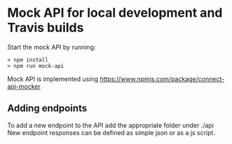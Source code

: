 # Mock API for local development and Travis builds
Start the mock API by running:
```
> npm install
> npm run mock-api
```

Mock API is implemented using https://www.npmjs.com/package/connect-api-mocker


## Adding endpoints
To add a new endpoint to the API add the appropriate folder under ./api
New endpoint responses can be defined as simple json or as a js script.
